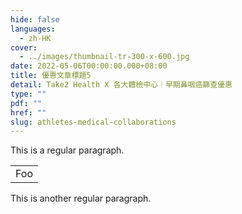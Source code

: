 ```yaml
---
hide: false
languages:
  - zh-HK
cover:
  - ../images/thumbnail-tr-300-x-600.jpg
date: 2022-05-06T00:00:00.000+08:00
title: 優惠文章標題5
detail: Take2 Health X 各大體檢中心｜早期鼻咽癌篩查優惠
type: ""
pdf: ""
href: ""
slug: athletes-medical-collaborations
---
```

This is a regular paragraph.



<table>
    <tr>
        <td>Foo</td>
    </tr>
</table>



This is another regular paragraph.